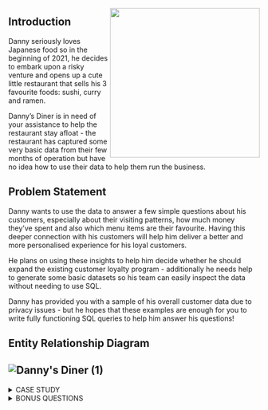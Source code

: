 <a href="https://8weeksqlchallenge.com/case-study-1/"> <img align="right" width="300" height="300" src="https://github.com/ChrisF03/Danny-Ma-SQL-Case-Studies-/blob/main/Solutions/Case%20Study%20%231%20-%20Danny%E2%80%99s%20Diner/1.png"></a>

## Introduction
Danny seriously loves Japanese food so in the beginning of 2021, he decides to embark upon a risky venture and opens up a cute little restaurant that sells his 3 favourite foods: sushi, curry and ramen.

Danny’s Diner is in need of your assistance to help the restaurant stay afloat - the restaurant has captured some very basic data from their few months of operation but have no idea how to use their data to help them run the business.

## Problem Statement
Danny wants to use the data to answer a few simple questions about his customers, especially about their visiting patterns, how much money they’ve spent and also which menu items are their favourite. Having this deeper connection with his customers will help him deliver a better and more personalised experience for his loyal customers.

He plans on using these insights to help him decide whether he should expand the existing customer loyalty program - additionally he needs help to generate some basic datasets so his team can easily inspect the data without needing to use SQL.

Danny has provided you with a sample of his overall customer data due to privacy issues - but he hopes that these examples are enough for you to write fully functioning SQL queries to help him answer his questions!
<!-- Danny has shared with you 3 key datasets for this case study:

- sales
- menu
- members -->

## Entity Relationship Diagram
![Danny's Diner (1)](https://github.com/ChrisF03/Danny-Ma-SQL-Case-Studies-/assets/103148784/6dc125a6-f3ea-4429-998f-1e4bd93ada5e)
---
<details>
<summary>
CASE STUDY
</summary>
    
## Case Study
This case study focused heavily on the following functions :<br> - Common Table Expressions<br> - Grouping By Aggregates<br> - Window Functions for ranking and<br> - Table Joins

---
**Query #1**<br>
What is the total amount each customer spent at the restaurant?
```sql
    SELECT sales.customer_id, 
    	   SUM(menu.price) as Total_Spent
    FROM dannys_diner.sales
    JOIN dannys_diner.menu ON
    sales.product_id = menu.product_id
    GROUP BY sales.customer_id
    ORDER by sales.customer_id;
```
| customer_id | total_spent |
| ----------- | ----------- |
| A           | 76          |
| B           | 74          |
| C           | 36          |

---
**Query #2** <br>
How many days has each customer visited the restaurant?
```sql
    SELECT customer_id, 
    	   COUNT(DISTINCT order_date) as Total_Days
    FROM dannys_diner.sales
    GROUP BY customer_id
    ORDER BY customer_id;
```
| customer_id | total_days |
| ----------- | ---------- |
| A           | 4          |
| B           | 6          |
| C           | 2          |

---
**Query #3**<br>
What was the first item from the menu purchased by each customer?
```sql
    WITH first_sales AS (
      SELECT sales.customer_id, 
          	 sales.order_date, 
          	 menu.product_name,
          	 DENSE_RANK() OVER (
               PARTITION BY sales.customer_id 
               ORDER BY sales.order_date) AS rank
      FROM dannys_diner.sales
      JOIN dannys_diner.menu ON 
      sales.product_id = menu.product_id
    )
    SELECT customer_id, 
    	   product_name
    FROM first_sales
    WHERE rank = 1
    GROUP BY customer_id, product_name;
```
| customer_id | product_name |
| ----------- | ------------ |
| A           | curry        |
| A           | sushi        |
| B           | curry        |
| C           | ramen        |

---
**Query #4**<br>
What is the most purchased item on the menu and how many times was it purchased by all customers?
```sql
    SELECT menu.product_name,
    	   COUNT(sales.product_id) as Total_Purchased
    FROM dannys_diner.menu
    JOIN dannys_diner.sales ON
    menu.product_id = sales.product_id
    GROUP BY menu.product_name
    ORDER BY Total_Purchased DESC
    LIMIT 1;
```
| product_name | total_purchased |
| ------------ | --------------- |
| ramen        | 8               |

---
**Query #5**<br>
Which item was the most popular for each customer?
```sql
    With most_popular AS (
    SELECT sales.customer_id,
    	   menu.product_name,
           COUNT(sales.product_id) as Total_Purchased,
           DENSE_RANK() OVER (
             PARTITION BY sales.customer_id
             ORDER BY COUNT(sales.product_id) DESC) as rank
    FROM dannys_diner.sales 
    JOIN dannys_diner.menu ON 
    sales.product_id = menu.product_id
    GROUP BY sales.customer_id, menu.product_name
    ORDER BY sales.customer_id
    )
    SELECT customer_id, 
    	   product_name,
           total_purchased
    FROM most_popular 
    WHERE rank = 1;
```
| customer_id | product_name | total_purchased |
| ----------- | ------------ | --------------- |
| A           | ramen        | 3               |
| B           | ramen        | 2               |
| B           | curry        | 2               |
| B           | sushi        | 2               |
| C           | ramen        | 3               |

---
**Query #6**<br>
Which item was purchased first by the customer after they became a member?
```sql
    With first_purchase AS (
    SELECT members.customer_id, 
           sales.product_id, 
           ROW_NUMBER() OVER(
             PARTITION BY members.customer_id 
             ORDER BY sales.order_date) AS row_
    FROM dannys_diner.members
    JOIN dannys_diner.sales ON
    members.customer_id = sales.customer_id AND 
    sales.order_date > members.join_date
    )
    SELECT customer_id,
    	   menu.product_name
    FROM first_purchase 
    JOIN dannys_diner.menu ON
    first_purchase.product_id = menu.product_id
    WHERE row_ = 1 
    GROUP BY customer_id, menu.product_name
    ORDER BY customer_id;
```
| customer_id | product_name |
| ----------- | ------------ |
| A           | ramen        |
| B           | sushi        |

---
**Query #7** <br>
Which item was purchased just before the customer became a member?
```sql
    WITH prior_purchase AS (
    SELECT members.customer_id, 
           sales.product_id, 
      	   DENSE_RANK() OVER (
             PARTITION BY members.customer_id 
             ORDER BY sales.order_date DESC) AS rank
    FROM dannys_diner.members
    JOIN dannys_diner.sales ON
    members.customer_id = sales.customer_id AND
    sales.order_date < members.join_date
    )
    SELECT prior_purchase.customer_id, 
           menu.product_name 
    FROM prior_purchase
    JOIN dannys_diner.menu ON
    prior_purchase.product_id = menu.product_id
    WHERE rank = 1
    ORDER BY prior_purchase.customer_id ASC;
```
| customer_id | product_name |
| ----------- | ------------ |
| A           | sushi        |
| A           | curry        |
| B           | sushi        |

---
**Query #8** <br>
What is the total items and amount spent for each member before they became a member?
```sql
    SELECT sales.customer_id, 
    	   COUNT(sales.product_id) AS total_items, 
           SUM(menu.price) AS total_sales
    FROM dannys_diner.sales
    JOIN dannys_diner.members ON 
    sales.customer_id = members.customer_id AND
    sales.order_date < members.join_date
    JOIN dannys_diner.menu ON
    sales.product_id = menu.product_id
    GROUP BY sales.customer_id
    ORDER BY sales.customer_id;
```
| customer_id | total_items | total_sales |
| ----------- | ----------- | ----------- |
| A           | 2           | 25          |
| B           | 3           | 40          |

---
**Query #9** <br>
If each $1 spent equates to 10 points and sushi has a 2x points multiplier - how many points would each customer have?
```sql
    WITH points_cte AS (
    SELECT menu.product_id, 
           CASE WHEN 
          		product_id = 1 THEN price * 20
              	ELSE price * 10
            	END AS points
    FROM dannys_diner.menu
    )
    SELECT sales.customer_id, 
           SUM(points_cte.points) AS total_points
    FROM dannys_diner.sales
    JOIN points_cte
    ON sales.product_id = points_cte.product_id
    GROUP BY sales.customer_id
    ORDER BY sales.customer_id;
```
| customer_id | total_points |
| ----------- | ------------ |
| A           | 860          |
| B           | 940          |
| C           | 360          |

---
**Query #10** <br>
In the first week after a customer joins the program (including their join date) they earn 2x points on all items, not just sushi - how many points do customer A and B have at the end of January?
```sql
    WITH dates_cte AS (
    SELECT customer_id, 
           join_date, 
           join_date + 6 AS valid_date, 
           DATE_TRUNC('month', '2021-01-31'::DATE)
              + interval '1 month' 
              - interval '1 day' AS last_date
    FROM dannys_diner.members
    )
    SELECT sales.customer_id, 
           SUM(CASE WHEN 
               menu.product_name = 'sushi' THEN 2 * 10 * menu.price
               WHEN sales.order_date BETWEEN 
               dates.join_date AND dates.valid_date 
               THEN 2 * 10 * menu.price
               ELSE 10 * menu.price END) AS points
    FROM dannys_diner.sales
    JOIN dates_cte AS dates ON
    sales.customer_id = dates.customer_id AND
    sales.order_date <= dates.last_date
    JOIN dannys_diner.menu ON
    sales.product_id = menu.product_id
    GROUP BY sales.customer_id;
```
| customer_id | points |
| ----------- | ------ |
| A           | 1370   |
| B           | 820    |
</details>

<details>
<summary>BONUS QUESTIONS</summary>
    
## JOIN ALL THE THINGS
The following questions are related creating basic data tables that Danny and his team can use to quickly derive insights without needing to join the underlying tables using SQL.

Recreate the following table output using the available data:
| customer_id | order_date               | product_name | price | member |
| ----------- | ------------------------ | ------------ | ----- | ------ |
| A           | 2021-01-01               | curry        | 15    | N      |
| A           | 2021-01-01               | sushi        | 10    | N      |
| A           | 2021-01-07               | curry        | 15    | Y      |
| A           | 2021-01-10               | ramen        | 12    | Y      |
| A           | 2021-01-11               | ramen        | 12    | Y      |
| A           | 2021-01-11               | ramen        | 12    | Y      |
| B           | 2021-01-01               | curry        | 15    | N      |
| B           | 2021-01-02               | curry        | 15    | N      |
| B           | 2021-01-04               | sushi        | 10    | N      |
| B           | 2021-01-11               | sushi        | 10    | Y      |
| B           | 2021-01-16               | ramen        | 12    | Y      |
| B           | 2021-02-01               | ramen        | 12    | Y      |
| C           | 2021-01-01               | ramen        | 12    | N      |
| C           | 2021-01-01               | ramen        | 12    | N      |
| C           | 2021-01-07               | ramen        | 12    | N      |
```sql
    SELECT sales.customer_id, 
    	   sales.order_date, 
           menu.product_name,
           menu.price,
           CASE 
           WHEN sales.order_date < members.join_date THEN 'N'
           WHEN sales.order_date >= members.join_date THEN 'Y'
           ELSE 'N'
           END AS member
    FROM dannys_diner.sales 
    JOIN dannys_diner.menu ON
    sales.product_id = menu.product_id
    LEFT JOIN dannys_diner.members ON 
    sales.customer_id = members.customer_id
    ORDER BY members.customer_id, sales.order_date, menu.product_name;
```
| customer_id | order_date               | product_name | price | member |
| ----------- | ------------------------ | ------------ | ----- | ------ |
| A           | 2021-01-01               | curry        | 15    | N      |
| A           | 2021-01-01               | sushi        | 10    | N      |
| A           | 2021-01-07               | curry        | 15    | Y      |
| A           | 2021-01-10               | ramen        | 12    | Y      |
| A           | 2021-01-11               | ramen        | 12    | Y      |
| A           | 2021-01-11               | ramen        | 12    | Y      |
| B           | 2021-01-01               | curry        | 15    | N      |
| B           | 2021-01-02               | curry        | 15    | N      |
| B           | 2021-01-04               | sushi        | 10    | N      |
| B           | 2021-01-11               | sushi        | 10    | Y      |
| B           | 2021-01-16               | ramen        | 12    | Y      |
| B           | 2021-02-01               | ramen        | 12    | Y      |
| C           | 2021-01-01               | ramen        | 12    | N      |
| C           | 2021-01-01               | ramen        | 12    | N      |
| C           | 2021-01-07               | ramen        | 12    | N      |
<br>

## RANK ALL THE THINGS
Danny also requires further information about the ranking of customer products, but he purposely does not need the ranking for non-member purchases so he expects null ranking values for the records when customers are not yet part of the loyalty program.

Recreate the following table output using the available data:
| customer_id | order_date               | product_name | price | member | ranking |
| ----------- | ------------------------ | ------------ | ----- | ------ | ------- |
| A           | 2021-01-01               | curry        | 15    | N      | NULL    |
| A           | 2021-01-01               | sushi        | 10    | N      | NULL    |
| A           | 2021-01-07               | curry        | 15    | Y      | 1       |
| A           | 2021-01-10               | ramen        | 12    | Y      | 2       |
| A           | 2021-01-11               | ramen        | 12    | Y      | 3       |
| A           | 2021-01-11               | ramen        | 12    | Y      | 3       |
| B           | 2021-01-01               | curry        | 15    | N      | NULL    |
| B           | 2021-01-02               | curry        | 15    | N      | NULL    |
| B           | 2021-01-04               | sushi        | 10    | N      | NULL    |
| B           | 2021-01-11               | sushi        | 10    | Y      | 1       |
| B           | 2021-01-16               | ramen        | 12    | Y      | 2       |
| B           | 2021-02-01               | ramen        | 12    | Y      | 3       |
| C           | 2021-01-01               | ramen        | 12    | N      | NULL    |
| C           | 2021-01-01               | ramen        | 12    | N      | NULL    |
| C           | 2021-01-07               | ramen        | 12    | N      | NULL    |


```sql
    With customers AS (
    SELECT sales.customer_id, 
    	   sales.order_date, 
           menu.product_name,
           menu.price,
           CASE 
           WHEN sales.order_date < members.join_date THEN 'N'
           WHEN sales.order_date >= members.join_date THEN 'Y'
           ELSE 'N'
           END AS member
    FROM dannys_diner.sales 
    JOIN dannys_diner.menu ON
    sales.product_id = menu.product_id
    LEFT JOIN dannys_diner.members ON 
    sales.customer_id = members.customer_id
    ORDER BY members.customer_id, sales.order_date, menu.product_name
    ) 
    SELECT *, 
    	   CASE
           WHEN member = 'N' THEN NULL
           ELSE RANK () OVER(
          PARTITION BY customer_id, member
          ORDER BY order_date) END AS ranking
    FROM customers;
```
| customer_id | order_date               | product_name | price | member | ranking |
| ----------- | ------------------------ | ------------ | ----- | ------ | ------- |
| A           | 2021-01-01               | curry        | 15    | N      | NULL    |
| A           | 2021-01-01               | sushi        | 10    | N      | NULL    |
| A           | 2021-01-07               | curry        | 15    | Y      | 1       |
| A           | 2021-01-10               | ramen        | 12    | Y      | 2       |
| A           | 2021-01-11               | ramen        | 12    | Y      | 3       |
| A           | 2021-01-11               | ramen        | 12    | Y      | 3       |
| B           | 2021-01-01               | curry        | 15    | N      | NULL    |
| B           | 2021-01-02               | curry        | 15    | N      | NULL    |
| B           | 2021-01-04               | sushi        | 10    | N      | NULL    |
| B           | 2021-01-11               | sushi        | 10    | Y      | 1       |
| B           | 2021-01-16               | ramen        | 12    | Y      | 2       |
| B           | 2021-02-01               | ramen        | 12    | Y      | 3       |
| C           | 2021-01-01               | ramen        | 12    | N      | NULL    |
| C           | 2021-01-01               | ramen        | 12    | N      | NULL    |
| C           | 2021-01-07               | ramen        | 12    | N      | NULL    |

---

[View on DB Fiddle](https://www.db-fiddle.com/f/2rM8RAnq7h5LLDTzZiRWcd/138)
</details>
